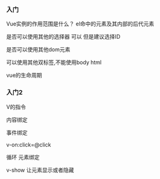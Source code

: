 
### 入门
Vue实例的作用范围是什么？
el命中的元素及其内部的后代元素


是否可以使用其他的选择器
可以  但是建议选择ID 
 

是否可以使用其他dom元素

可以使用其他双标签,不能使用body html




vue的生命周期


### 入门2
V的指令



内容绑定 


事件绑定

v-on:click=@click

循环  元素绑定



v-show  让元素显示或者隐藏
